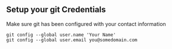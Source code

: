 ## Setup your git Credentials
Make sure git has been configured with your contact information

```
git config --global user.name 'Your Name'
git config --global user.email you@somedomain.com

```


